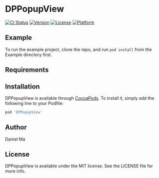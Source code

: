 # DPPopupView

[![CI Status](https://img.shields.io/travis/danielpluvia/DPPopupView.svg?style=flat)](https://travis-ci.org/danielpluvia/DPPopupView)
[![Version](https://img.shields.io/cocoapods/v/DPPopupView.svg?style=flat)](https://cocoapods.org/pods/DPPopupView)
[![License](https://img.shields.io/cocoapods/l/DPPopupView.svg?style=flat)](https://cocoapods.org/pods/DPPopupView)
[![Platform](https://img.shields.io/cocoapods/p/DPPopupView.svg?style=flat)](https://cocoapods.org/pods/DPPopupView)

## Example

To run the example project, clone the repo, and run `pod install` from the Example directory first.

## Requirements

## Installation

DPPopupView is available through [CocoaPods](https://cocoapods.org). To install
it, simply add the following line to your Podfile:

```ruby
pod 'DPPopupView'
```

## Author

Daniel Ma

## License

DPPopupView is available under the MIT license. See the LICENSE file for more info.
